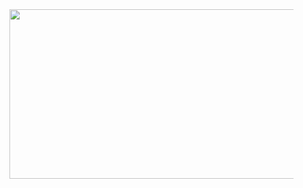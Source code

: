 <a href="https://www.gitanimals.org/en_US?utm_medium=image&utm_source=hui-1-hub&utm_content=farm">
<img
  src="https://render.gitanimals.org/farms/hui-1-hub"
  width="600"
  height="300"
/>
</a>
